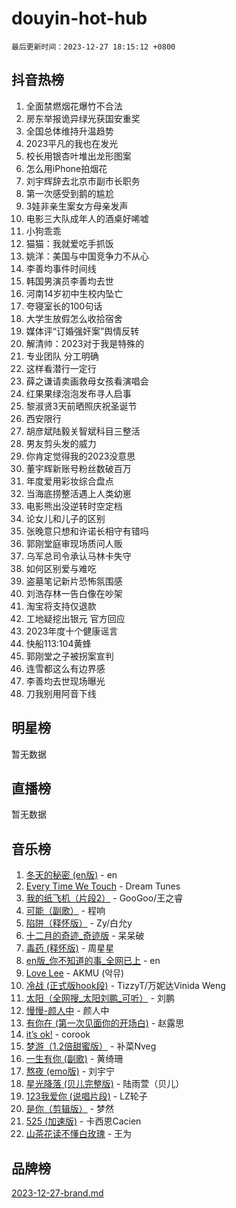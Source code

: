 # douyin-hot-hub

`最后更新时间：2023-12-27 18:15:12 +0800`

## 抖音热榜

1. 全面禁燃烟花爆竹不合法
1. 房东举报诡异绿光获国安重奖
1. 全国总体维持升温趋势
1. 2023平凡的我也在发光
1. 校长用银杏叶堆出龙形图案
1. 怎么用iPhone拍烟花
1. 刘宇辉辞去北京市副市长职务
1. 第一次感受到鹅的尴尬
1. 3娃非亲生案女方母亲发声
1. 电影三大队成年人的酒桌好唏嘘
1. 小狗乖乖
1. 猫猫：我就爱吃手抓饭
1. 姚洋：美国与中国竞争力不从心
1. 李善均事件时间线
1. 韩国男演员李善均去世
1. 河南14岁初中生校内坠亡
1. 夸寝室长的100句话
1. 大学生放假怎么收拾宿舍
1. 媒体评“订婚强奸案”舆情反转
1. 解清帅：2023对于我是特殊的
1. 专业团队 分工明确
1. 这样看潜行一定行
1. 薛之谦请卖画救母女孩看演唱会
1. 红果果绿泡泡发布寻人启事
1. 黎淑贤3天前晒照庆祝圣诞节
1. 西安限行
1. 胡彦斌陆毅关智斌科目三整活
1. 男友剪头发的威力
1. 你肯定觉得我的2023没意思
1. 董宇辉新账号粉丝数破百万
1. 年度爱用彩妆综合盘点
1. 当海底捞整活遇上人类幼崽
1. 电影熊出没逆转时空定档
1. 论女儿和儿子的区别
1. 张晚意只想和许诺长相守有错吗
1. 郭刚堂庭审现场质问人贩
1. 乌军总司令承认马林卡失守
1. 如何区别爱与难吃
1. 盗墓笔记新片恐怖氛围感
1. 刘浩存林一告白像在吵架
1. 淘宝将支持仅退款
1. 工地疑挖出银元 官方回应
1. 2023年度十个健康谣言
1. 快船113:104黄蜂
1. 郭刚堂之子被拐案宣判
1. 连雪都这么有边界感
1. 李善均去世现场曝光
1. 刀我别用阿音下线

## 明星榜

暂无数据

## 直播榜

暂无数据

## 音乐榜

1. [冬天的秘密 (en版)](https://sf3-cdn-tos.douyinstatic.com/obj/tos-cn-ve-2774/okIuMHDdzyf3FjGK4Lphe1vfHcQaPIHAg0Z4CR) - en
1. [Every Time We Touch](https://sf6-cdn-tos.douyinstatic.com/obj/tos-cn-ve-2774/ogN6lUKQeBBfEVhIOMikG1CcJjugxk1tztZyhP) - Dream Tunes
1. [我的纸飞机（片段2）](https://sf6-cdn-tos.douyinstatic.com/obj/tos-cn-ve-2774/oM2ZrKcg2CD5AeRB2gkeXOFB1IxAGJdZPazYHf) - GooGoo/王之睿
1. [可能（副歌）](https://sf3-cdn-tos.douyinstatic.com/obj/tos-cn-ve-2774/cde1731888894259b333569393c2fb51) - 程响
1. [陷阱（释怀版）](https://sf6-cdn-tos.douyinstatic.com/obj/tos-cn-ve-2774/oE8C21LeZrzKLDFfQYgMzx4GAIHageG5IzayY7) - Zy/白允y
1. [十二月的奇迹_奇迹版](https://sf6-cdn-tos.douyinstatic.com/obj/tos-cn-ve-2774/oMslvA9FBzGMGHnyUuoiiUjtIAXfMz6tzwByW8) - 呆呆破
1. [毒药 (释怀版)](https://sf6-cdn-tos.douyinstatic.com/obj/tos-cn-ve-2774/oYILMEAzspdZBIzy4frJNB8ZHPHWAhiwowd4Ad) - 周星星
1. [en版_你不知道的事_全网已上](https://sf6-cdn-tos.douyinstatic.com/obj/tos-cn-ve-2774/o4QbYLDezHUtFyDKdF9XfmPhIewaqEQAggj6Cb) - en
1. [Love Lee](https://sf6-cdn-tos.douyinstatic.com/obj/tos-cn-ve-2774/o05GbkJGbCBTdDnMtB0fwOYgkeZp23vrWQDQBS) - AKMU (악뮤)
1. [冷战 (正式版hook段)](https://sf6-cdn-tos.douyinstatic.com/obj/tos-cn-ve-2774/oMuEoiBasWApEMVDgNiI8VAByNmwo5J0pyf8Yx) - TizzyT/万妮达Vinida Weng
1. [太阳（全网搜_太阳刘鹏_可听）](https://sf3-cdn-tos.douyinstatic.com/obj/tos-cn-ve-2774/ogWbyIQnlBFImVbeDocRdCIYtBHlbJXgfZMvgz) - 刘鹏
1. [慢慢-颜人中](https://sf3-cdn-tos.douyinstatic.com/obj/tos-cn-ve-2774/ocjHNfBXdBxQNC8ZGAeoLMFTUgtBg8bkExunDC) - 颜人中
1. [有你在 (第一次见面你的开场白)](https://sf3-cdn-tos.douyinstatic.com/obj/tos-cn-ve-2774/oAthrQ3ClJBfI57uBoFEgNDYtNCZ0TSYQQfxQ0) - 赵露思
1. [it’s ok!](https://sf3-cdn-tos.douyinstatic.com/obj/tos-cn-ve-2774/0fc4d0ee28444bd0ab76e8b7c0003f52) - corook
1. [梦游（1.2倍甜蜜版）](https://sf3-cdn-tos.douyinstatic.com/obj/tos-cn-ve-2774/o4gyAUm8hwufoEABmwVIiQtHsFuGzAEEWtNMzo) - 补菜Nveg
1. [一生有你 (副歌)](https://sf6-cdn-tos.douyinstatic.com/obj/tos-cn-ve-2774/o8xzM8HLaQzgMiJ96FKAWCenIuzkFpfClDdmeW) - 黄绮珊
1. [熬夜 (emo版)](https://sf3-cdn-tos.douyinstatic.com/obj/tos-cn-ve-2774/ocQZvZErLThAfNQOtBZ178gQDfCDFBL9iB5lvY) - 刘宇宁
1. [星光降落 (贝儿完整版)](https://sf6-cdn-tos.douyinstatic.com/obj/tos-cn-ve-2774/okwB9hAwyAtsFFkFBzAX1hOOfQuIoMNs0W2Mwr) - 陆雨萱（贝儿）
1. [123我爱你 (说唱片段)](https://sf3-cdn-tos.douyinstatic.com/obj/tos-cn-ve-2774/oYCWFpY0hL9kda0dQKIGDYeKYfQmAse0DgpDjz) - LZ轮子
1. [是你（剪辑版）](https://sf6-cdn-tos.douyinstatic.com/obj/tos-cn-ve-2774/46019dae783c4c969944217fe1cfafc4) - 梦然
1. [525 (加速版)](https://sf3-cdn-tos.douyinstatic.com/obj/tos-cn-ve-2774/oIfKCtqfDyP8Vc9FpAPgWMyezT6LnDT1abRwGg) - 卡西恩Cacien
1. [山茶花读不懂白玫瑰](https://sf6-cdn-tos.douyinstatic.com/obj/tos-cn-ve-2774/osfn8B7DktrRHEPJgPCfDbw7QDQEkwC16BxZg9) - 王为

## 品牌榜

[2023-12-27-brand.md](2023-12-27-brand.md)
